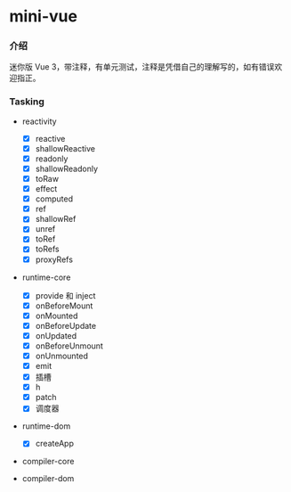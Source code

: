 # mini-vue

### 介绍

迷你版 Vue 3，带注释，有单元测试，注释是凭借自己的理解写的，如有错误欢迎指正。

### Tasking

- reactivity
  - [x] reactive
  - [x] shallowReactive
  - [x] readonly
  - [x] shallowReadonly
  - [x] toRaw
  - [x] effect
  - [x] computed
  - [x] ref
  - [x] shallowRef
  - [x] unref
  - [x] toRef
  - [x] toRefs
  - [x] proxyRefs

- runtime-core
  - [x] provide 和 inject
  - [x] onBeforeMount
  - [x] onMounted
  - [x] onBeforeUpdate
  - [x] onUpdated
  - [x] onBeforeUnmount
  - [x] onUnmounted
  - [x] emit
  - [x] 插槽
  - [x] h
  - [x] patch
  - [x] 调度器

- runtime-dom
  - [x] createApp

- compiler-core

- compiler-dom
